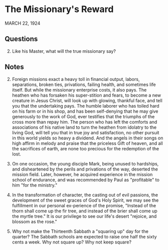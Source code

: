 # The Missionary's Reward
MARCH 22, 1924

## Questions

2. Like his Master, what will the true missionary say? 

## Notes

2. Foreign missions exact a heavy toll in financial output, labors, separations, broken ties, privations, failing health, and sometimes life itself. But while the missionary enterprise costs, it also pays. The heathen who has forsaken his super-stition and fears, to become a new creature in Jesus Christ, will look up with glowing, thankful face, and tell you that the undertaking pays. The humble laborer who has toiled hard on his farm or in his shop, and has been self-denying that he may give generously to the work of God, ever testifies that the triumphs of the cross more than repay him. The person who has left the comforts and associations of his native land to turn the heathen from idolatry to the living God, will tell you that in true joy and satisfaction, no other pursuit in this world yields so heavy a dividend. And the angels in their songs on high affirm in melody and praise that the priceless Gift of heaven, and all the sacrifices of earth, are none too precious for the redemption of the lost.

4. On one occasion, the young disciple Mark, being unused to hardships, and disheartened by the perils and privations of the way, deserted the mission field. Later, however, he acquired experience in the mission school of endurance, and was recommended by Paul as "profitable" to him "for the ministry."

5. In the transformation of character, the casting out of evil passions, the development of the sweet graces of God's Holy Spirit, we may see the fulfillment in our personal ex-perience of the promise, "Instead of the thorn shall come up the fir tree, and instead of the brier shall come up the myrtle tree." It is our privilege to see our life's desert "rejoice, and blossom as the rose."

331. Why not make the Thirteenth Sabbath a "squaring up" day for the quarter? The Sabbath schools are expected to raise one half the sixty cents a week. Why not square up? Why not keep square?
